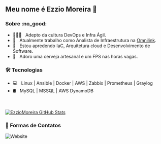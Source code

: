 <h2>Meu nome é Ezzio Moreira 👋</h2>

<h3> Sobre :no_good: </h3>

- 👨🏻‍💻 &nbsp; Adepto da cultura DevOps e Infra Ágil.
- 💼 &nbsp; Atualmente trabalho como Analista de Infraestrutura na [Omnilink](https://www.omnilink.com.br).
- 🌱 &nbsp; Estou apredendo IaC, Arquitetura cloud e Desenvolvimento de Software.
- 💟 &nbsp; Adoro uma cerveja artesanal e um FPS nas horas vagas. 

<h3>🛠 Tecnologias </h3>

- 💻 &nbsp; Linux | Ansible | Docker | AWS | Zabbix | Prometheus | Graylog 
- 🛢 &nbsp; MySQL | MSSQL | AWS DynamoDB

<br/>

[![EzzioMoreira GitHub Stats](https://github-readme-stats.vercel.app/api?username=EzzioMoreira&show_icons=true)](https://github.com/EzzioMoreira)


<h3> 👀 Formas de Contatos </h3>


<a>![Website](https://img.shields.io/website?color=green&logo=Website&style=plastic&up_message=devopssolution.cloud&url=http%3A%2F%2Fdevopssolution.cloud%2F)</a>
</p>

<!--
**EzzioMoreira/EzzioMoreira** is a ✨ _special_ ✨ repository because its `README.md` (this file) appears on your GitHub profile.

Here are some ideas to get you started:


- 🌱 I’m currently learning ...
- 👯 I’m looking to collaborate on ...
- 🤔 I’m looking for help with ...
- 💬 Ask me about ...
- 📫 How to reach me: ...
- 😄 Pronouns: ...
- ⚡ Fun fact: ...
-->
